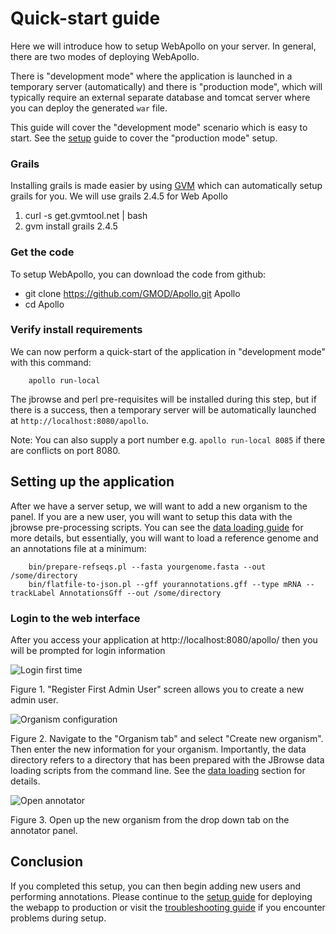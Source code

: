 # Quick-start guide

Here we will introduce how to setup WebApollo on your server. In general, there are two modes of deploying WebApollo.

There is "development mode" where the application is launched in a temporary server (automatically) and there is "production mode", which will typically require an external separate database and tomcat server where you can deploy the generated `war` file.

This guide will cover the "development mode" scenario which is easy to start. See the [setup](Setup) guide to cover the "production mode" setup.


### Grails

Installing grails is made easier by using [GVM](http://gvmtool.net/) which can automatically setup grails for you. We will use grails 2.4.5 for Web Apollo

1. curl -s get.gvmtool.net | bash
2. gvm install grails 2.4.5

### Get the code

To setup WebApollo, you can download the code from github:

- git clone https://github.com/GMOD/Apollo.git Apollo
- cd Apollo


### Verify install requirements

We can now perform a quick-start of the application in "development mode" with this command:

```
    apollo run-local
```

The jbrowse and perl pre-requisites will be installed during this step, but if there is a success, then a temporary server will be automatically launched at `http://localhost:8080/apollo`.

Note: You can also supply a port number e.g. `apollo run-local 8085` if there are conflicts on port 8080.

## Setting up the application


After we have a server setup, we will want to add a new organism to the panel. If you are a new user, you will want to setup this data with the jbrowse pre-processing scripts. You can see the [data loading guide](Data_loading.md) for more details, but essentially, you will want to load a reference genome and an annotations file at a minimum:

```
    bin/prepare-refseqs.pl --fasta yourgenome.fasta --out /some/directory
    bin/flatfile-to-json.pl --gff yourannotations.gff --type mRNA --trackLabel AnnotationsGff --out /some/directory
```



### Login to the web interface

After you access your application at http://localhost:8080/apollo/ then you will be prompted for login information

![Login first time](images/1.png)

Figure 1. "Register First Admin User" screen allows you to create a new admin user.


![Organism configuration](images/2.png)

Figure 2. Navigate to the "Organism tab" and select "Create new organism". Then enter the new information for your
organism. Importantly, the data directory refers to a directory that has been prepared with the JBrowse data loading
scripts from the command line. See the [data loading](Data_loading.md) section for details.

![Open annotator](images/3.png)

Figure 3. Open up the new organism from the drop down tab on the annotator panel.



## Conclusion

If you completed this setup, you can then begin adding new users and performing annotations. Please continue to the [setup guide](Setup.md) for deploying the webapp to production or visit the [troubleshooting guide](Troubleshooting.md) if you encounter problems during setup.

